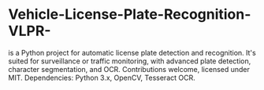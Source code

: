 # Vehicle-License-Plate-Recognition-VLPR-
is a Python project for automatic license plate detection and recognition. It's suited for surveillance or traffic monitoring, with advanced plate detection, character segmentation, and OCR. Contributions welcome, licensed under MIT. Dependencies: Python 3.x, OpenCV, Tesseract OCR.
